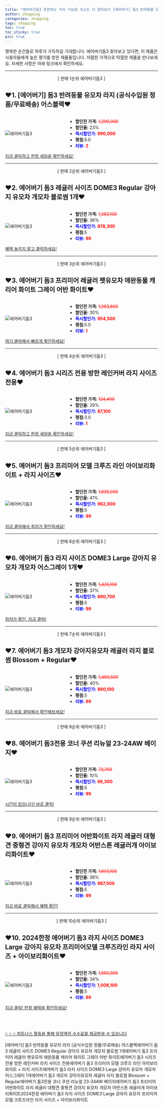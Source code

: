 ```yaml
---
title: "에어버기돔3 추천하는 지속 가능한 리스트 더 알아보기 [에어버기] 돔3 반려동물 유모차 라지"
author: shopping
categories: shopping
tags: shopping
toc: true
toc_sticky: true
pin: true
---
```

행복한 순간들로 하루가 가득하길 기대합니다. 에어버기돔3 찾아보고 있다면, 이 제품은 사용자들에게 높은 평가를 받은 제품들입니다. 저렴한 가격으로 탁월한 제품을 만나보세요. 자세한 사항은 아래 링크에서 확인하세요.

---
<p class="toplist" style="margin: 0 auto; display: block; width: fit-content;">[ 판매 1순위 에어버기돔3 ]</p>

<h2><strong>❤️1. [에어버기] 돔3 반려동물 유모차 라지 (공식수입원 정품/무료배송) 어스블랙❤️</strong></h2>

<div style="display: flex; align-items: center;">
    <div style="flex: 0.4;">
        <img src="https://thumbnail7.coupangcdn.com/thumbnails/remote/230x230ex/image/vendor_inventory/39f0/c2cc2763d9504a2e1bdc410001f219e5c83dc16bbb222b6543920f5bf144.jpg" alt="에어버기돔3" style="max-width: 100%;">
    </div>
    <div style="flex: 0.6; margin-left: 10px;">
        <ul>
            <li><strong>할인전 가격:</strong> <del style="color: red;">1,290,000</del></li>
            <li><strong>할인율:</strong> 23%</li>
            <li><span style='color:blue'><strong>즉시할인가:</strong></span> <span style='color:red'><strong>990,000</strong></span></li>
            <li><strong>평점:</strong>5.0</li>
            <li><span style='color:blue'><strong>리뷰:</strong></span> <span style='color:red'><strong>2</strong></span></li>
        </ul>
    </div>
</div>
<div class="center">
    <a href="https://selin100587001.github.io?lptag=AF9450613&subid=githubio&pageKey=7770172276&traceid=V0-153&itemId=20974796231&vendorItemId=83109281715" class="myButton">
        지금 클릭하고 한정 세일을 확인하세요!
    </a>
</div>


---
<p class="toplist" style="margin: 0 auto; display: block; width: fit-content;">[ 판매 2순위 에어버기돔3 ]</p>

<h2><strong>❤️2. 에어버기 돔3 레귤러 사이즈 DOME3 Regular 강아지 유모차 개모차 블로썸 1개❤️</strong></h2>

<div style="display: flex; align-items: center;">
    <div style="flex: 0.4;">
        <img src="https://thumbnail10.coupangcdn.com/thumbnails/remote/230x230ex/image/vendor_inventory/368b/ee2df7a6b1dd7cb0c76590c84abbdace03c778fa61b3cfe8c38a7a7c09ed.jpg" alt="에어버기돔3" style="max-width: 100%;">
    </div>
    <div style="flex: 0.6; margin-left: 10px;">
        <ul>
            <li><strong>할인전 가격:</strong> <del style="color: red;">1,383,100</del></li>
            <li><strong>할인율:</strong> 36%</li>
            <li><span style='color:blue'><strong>즉시할인가:</strong></span> <span style='color:red'><strong>878,300</strong></span></li>
            <li><strong>평점:</strong>5</li>
            <li><span style='color:blue'><strong>리뷰:</strong></span> <span style='color:red'><strong>99</strong></span></li>
        </ul>
    </div>
</div>
<div class="center">
    <a href="https://selin100587001.github.io?lptag=AF9450613&subid=githubio&pageKey=8228869919&traceid=V0-153&itemId=23676396019&vendorItemId=90701613039" class="myButton">
        혜택 놓치지 말고 클릭하세요!
    </a>
</div>


---
<p class="toplist" style="margin: 0 auto; display: block; width: fit-content;">[ 판매 3순위 에어버기돔3 ]</p>

<h2><strong>❤️3. 에어버기 돔3 프리미어 레귤러 팻유모차 애완동물 캐리어 화이트 그레이 어반 화이트❤️</strong></h2>

<div style="display: flex; align-items: center;">
    <div style="flex: 0.4;">
        <img src="https://thumbnail7.coupangcdn.com/thumbnails/remote/230x230ex/image/vendor_inventory/86ee/e845da616b0155244917b85cfe23618c0b13cc666120eee20f493082d6bd.png" alt="에어버기돔3" style="max-width: 100%;">
    </div>
    <div style="flex: 0.6; margin-left: 10px;">
        <ul>
            <li><strong>할인전 가격:</strong> <del style="color: red;">1,363,600</del></li>
            <li><strong>할인율:</strong> 30%</li>
            <li><span style='color:blue'><strong>즉시할인가:</strong></span> <span style='color:red'><strong>954,500</strong></span></li>
            <li><strong>평점:</strong>5.0</li>
            <li><span style='color:blue'><strong>리뷰:</strong></span> <span style='color:red'><strong>1</strong></span></li>
        </ul>
    </div>
</div>
<div class="center">
    <a href="https://selin100587001.github.io?lptag=AF9450613&subid=githubio&pageKey=7478512737&traceid=V0-153&itemId=19529285701&vendorItemId=88422912132" class="myButton">
        여기 클릭해서 빠르게 확인하세요!
    </a>
</div>


---
<p class="toplist" style="margin: 0 auto; display: block; width: fit-content;">[ 판매 4순위 에어버기돔3 ]</p>

<h2><strong>❤️4. 에어버기 돔3 시리즈 전용 방한 레인커버 라지 사이즈 전용❤️</strong></h2>

<div style="display: flex; align-items: center;">
    <div style="flex: 0.4;">
        <img src="https://thumbnail10.coupangcdn.com/thumbnails/remote/230x230ex/image/vendor_inventory/519d/532c68b646b879f136d64992287764f72c4ab22426e79d14e17d505372f2.png" alt="에어버기돔3" style="max-width: 100%;">
    </div>
    <div style="flex: 0.6; margin-left: 10px;">
        <ul>
            <li><strong>할인전 가격:</strong> <del style="color: red;">124,400</del></li>
            <li><strong>할인율:</strong> 29%</li>
            <li><span style='color:blue'><strong>즉시할인가:</strong></span> <span style='color:red'><strong>87,100</strong></span></li>
            <li><strong>평점:</strong>3.0</li>
            <li><span style='color:blue'><strong>리뷰:</strong></span> <span style='color:red'><strong>1</strong></span></li>
        </ul>
    </div>
</div>
<div class="center">
    <a href="https://selin100587001.github.io?lptag=AF9450613&subid=githubio&pageKey=7844777492&traceid=V0-153&itemId=21365264879&vendorItemId=88422686972" class="myButton">
        지금 클릭하고 한정 세일을 확인하세요!
    </a>
</div>


---
<p class="toplist" style="margin: 0 auto; display: block; width: fit-content;">[ 판매 5순위 에어버기돔3 ]</p>

<h2><strong>❤️5. 에어버기 돔3 프리미어 모델 크루즈 라인 아이보리화이트 + 라지 사이즈❤️</strong></h2>

<div style="display: flex; align-items: center;">
    <div style="flex: 0.4;">
        <img src="https://thumbnail9.coupangcdn.com/thumbnails/remote/230x230ex/image/vendor_inventory/6bda/277b943344d17332072b341ae36774ecdbca16de46cc16753cc388dca502.jpg" alt="에어버기돔3" style="max-width: 100%;">
    </div>
    <div style="flex: 0.6; margin-left: 10px;">
        <ul>
            <li><strong>할인전 가격:</strong> <del style="color: red;">1,635,000</del></li>
            <li><strong>할인율:</strong> 41%</li>
            <li><span style='color:blue'><strong>즉시할인가:</strong></span> <span style='color:red'><strong>962,000</strong></span></li>
            <li><strong>평점:</strong>5</li>
            <li><span style='color:blue'><strong>리뷰:</strong></span> <span style='color:red'><strong>99</strong></span></li>
        </ul>
    </div>
</div>
<div class="center">
    <a href="https://selin100587001.github.io?lptag=AF9450613&subid=githubio&pageKey=8204272477&traceid=V0-153&itemId=23528026160&vendorItemId=90554348141" class="myButton">
        지금 클릭해서 최저가 확인하세요!
    </a>
</div>


---
<p class="toplist" style="margin: 0 auto; display: block; width: fit-content;">[ 판매 6순위 에어버기돔3 ]</p>

<h2><strong>❤️6. 에어버기 돔3 라지 사이즈 DOME3 Large 강아지 유모차 개모차 어스그레이 1개❤️</strong></h2>

<div style="display: flex; align-items: center;">
    <div style="flex: 0.4;">
        <img src="https://thumbnail8.coupangcdn.com/thumbnails/remote/230x230ex/image/vendor_inventory/9ab3/2102a4ef00d12b18d97e0255c98a40bca9d1270c9514a3c485a2c03af926.jpg" alt="에어버기돔3" style="max-width: 100%;">
    </div>
    <div style="flex: 0.6; margin-left: 10px;">
        <ul>
            <li><strong>할인전 가격:</strong> <del style="color: red;">1,425,100</del></li>
            <li><strong>할인율:</strong> 37%</li>
            <li><span style='color:blue'><strong>즉시할인가:</strong></span> <span style='color:red'><strong>890,700</strong></span></li>
            <li><strong>평점:</strong>5</li>
            <li><span style='color:blue'><strong>리뷰:</strong></span> <span style='color:red'><strong>99</strong></span></li>
        </ul>
    </div>
</div>
<div class="center">
    <a href="https://selin100587001.github.io?lptag=AF9450613&subid=githubio&pageKey=8228583167&traceid=V0-153&itemId=23675263547&vendorItemId=90700488233" class="myButton">
        최저가 확인, 지금 클릭!
    </a>
</div>


---
<p class="toplist" style="margin: 0 auto; display: block; width: fit-content;">[ 판매 7순위 에어버기돔3 ]</p>

<h2><strong>❤️7. 에어버기 돔3 개모차 강아지유모차 레귤러 라지 블로썸 Blossom + Regular❤️</strong></h2>

<div style="display: flex; align-items: center;">
    <div style="flex: 0.4;">
        <img src="https://thumbnail8.coupangcdn.com/thumbnails/remote/230x230ex/image/vendor_inventory/b49d/c9582533d782b58fd1a3be21d8c53fc0c05e1442469d5706c6aac83996d9.jpg" alt="에어버기돔3" style="max-width: 100%;">
    </div>
    <div style="flex: 0.6; margin-left: 10px;">
        <ul>
            <li><strong>할인전 가격:</strong> <del style="color: red;">1,469,500</del></li>
            <li><strong>할인율:</strong> 40%</li>
            <li><span style='color:blue'><strong>즉시할인가:</strong></span> <span style='color:red'><strong>880,100</strong></span></li>
            <li><strong>평점:</strong>5</li>
            <li><span style='color:blue'><strong>리뷰:</strong></span> <span style='color:red'><strong>99</strong></span></li>
        </ul>
    </div>
</div>
<div class="center">
    <a href="https://selin100587001.github.io?lptag=AF9450613&subid=githubio&pageKey=8140162939&traceid=V0-153&itemId=23131110579&vendorItemId=90164081037" class="myButton">
        지금 바로 클릭해서 확인해보세요!
    </a>
</div>


---
<p class="toplist" style="margin: 0 auto; display: block; width: fit-content;">[ 판매 8순위 에어버기돔3 ]</p>

<h2><strong>❤️8. 에어버기 돔3전용 코너 쿠션 리뉴얼 23-24AW 베이지❤️</strong></h2>

<div style="display: flex; align-items: center;">
    <div style="flex: 0.4;">
        <img src="https://thumbnail6.coupangcdn.com/thumbnails/remote/230x230ex/image/vendor_inventory/4cd9/5a21d560410e475ce0812bcf1bd76fa8bac7cd17469ca8d0fb4d0e75c2c6.jpg" alt="에어버기돔3" style="max-width: 100%;">
    </div>
    <div style="flex: 0.6; margin-left: 10px;">
        <ul>
            <li><strong>할인전 가격:</strong> <del style="color: red;">73,700</del></li>
            <li><strong>할인율:</strong> 10%</li>
            <li><span style='color:blue'><strong>즉시할인가:</strong></span> <span style='color:red'><strong>66,300</strong></span></li>
            <li><strong>평점:</strong>5</li>
            <li><span style='color:blue'><strong>리뷰:</strong></span> <span style='color:red'><strong>99</strong></span></li>
        </ul>
    </div>
</div>
<div class="center">
    <a href="https://selin100587001.github.io?lptag=AF9450613&subid=githubio&pageKey=7748635509&traceid=V0-153&itemId=20865853925&vendorItemId=88415007282" class="myButton">
        시간이 없습니다! 바로 클릭!
    </a>
</div>


---
<p class="toplist" style="margin: 0 auto; display: block; width: fit-content;">[ 판매 9순위 에어버기돔3 ]</p>

<h2><strong>❤️9. 에어버기 돔3 프리미어 어반화이트 라지 레귤러 대형견 중형견 강아지 유모차 개모차 어반스톤 레귤러개 아이보리화이트❤️</strong></h2>

<div style="display: flex; align-items: center;">
    <div style="flex: 0.4;">
        <img src="https://thumbnail8.coupangcdn.com/thumbnails/remote/230x230ex/image/vendor_inventory/908e/662cc77b106bdb5225788c82a5067b11d9c083adfb51f9f0c904abb6c899.jpg" alt="에어버기돔3" style="max-width: 100%;">
    </div>
    <div style="flex: 0.6; margin-left: 10px;">
        <ul>
            <li><strong>할인전 가격:</strong> <del style="color: red;">1,603,100</del></li>
            <li><strong>할인율:</strong> 38%</li>
            <li><span style='color:blue'><strong>즉시할인가:</strong></span> <span style='color:red'><strong>987,500</strong></span></li>
            <li><strong>평점:</strong>5</li>
            <li><span style='color:blue'><strong>리뷰:</strong></span> <span style='color:red'><strong>99</strong></span></li>
        </ul>
    </div>
</div>
<div class="center">
    <a href="https://selin100587001.github.io?lptag=AF9450613&subid=githubio&pageKey=8211585041&traceid=V0-153&itemId=23572326974&vendorItemId=90598266568" class="myButton">
        지금 바로 클릭해서 혜택 확인!
    </a>
</div>


---
<p class="toplist" style="margin: 0 auto; display: block; width: fit-content;">[ 판매 10순위 에어버기돔3 ]</p>

<h2><strong>❤️10. 2024한정 에어버기 돔3 라지 사이즈 DOME3 Large 강아지 유모차 프리미어모델 크루즈라인 라지 사이즈 + 아이보리화이트❤️</strong></h2>

<div style="display: flex; align-items: center;">
    <div style="flex: 0.4;">
        <img src="https://thumbnail8.coupangcdn.com/thumbnails/remote/230x230ex/image/vendor_inventory/0326/dae3159caa93b38689c6fdd9ff5d88b47d13ba377d15e0c5f323a6494bef.jpg" alt="에어버기돔3" style="max-width: 100%;">
    </div>
    <div style="flex: 0.6; margin-left: 10px;">
        <ul>
            <li><strong>할인전 가격:</strong> <del style="color: red;">1,550,900</del></li>
            <li><strong>할인율:</strong> 34%</li>
            <li><span style='color:blue'><strong>즉시할인가:</strong></span> <span style='color:red'><strong>1,008,100</strong></span></li>
            <li><strong>평점:</strong>5</li>
            <li><span style='color:blue'><strong>리뷰:</strong></span> <span style='color:red'><strong>99</strong></span></li>
        </ul>
    </div>
</div>
<div class="center">
    <a href="https://selin100587001.github.io?lptag=AF9450613&subid=githubio&pageKey=8228710867&traceid=V0-153&itemId=23675800427&vendorItemId=90701021613" class="myButton">
        지금 클릭! 한정 혜택을 확인하세요!
    </a>
</div>

<br><br><br>[💦 💦 💦 파트너스 활동을 통해 일정액의 수수료를 제공받을 수 있습니다](https://link.coupang.com/a/bcpT2c)<br><br>[에어버기] 돔3 반려동물 유모차 라지 (공식수입원 정품/무료배송) 어스블랙에어버기 돔3 레귤러 사이즈 DOME3 Regular 강아지 유모차 개모차 블로썸 1개에어버기 돔3 프리미어 레귤러 팻유모차 애완동물 캐리어 화이트 그레이 어반 화이트에어버기 돔3 시리즈 전용 방한 레인커버 라지 사이즈 전용에어버기 돔3 프리미어 모델 크루즈 라인 아이보리화이트 + 라지 사이즈에어버기 돔3 라지 사이즈 DOME3 Large 강아지 유모차 개모차 어스그레이 1개에어버기 돔3 개모차 강아지유모차 레귤러 라지 블로썸 Blossom + Regular에어버기 돔3전용 코너 쿠션 리뉴얼 23-24AW 베이지에어버기 돔3 프리미어 어반화이트 라지 레귤러 대형견 중형견 강아지 유모차 개모차 어반스톤 레귤러개 아이보리화이트2024한정 에어버기 돔3 라지 사이즈 DOME3 Large 강아지 유모차 프리미어모델 크루즈라인 라지 사이즈 + 아이보리화이트